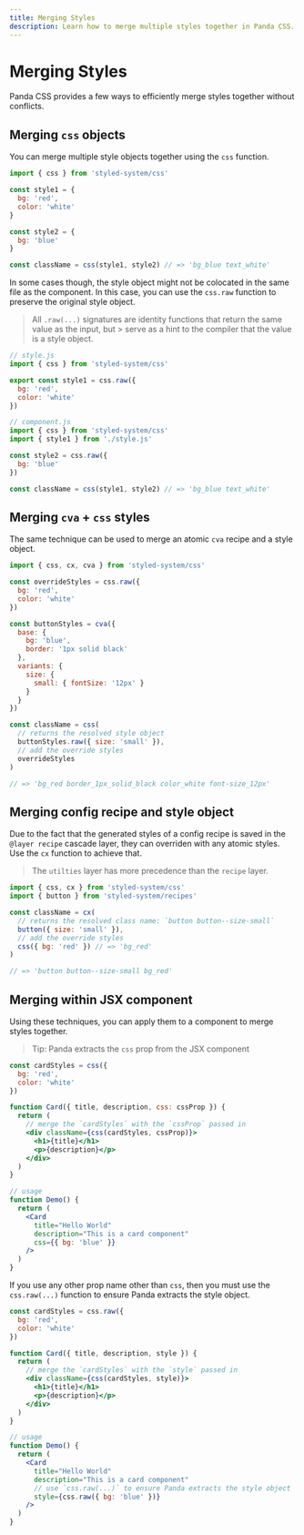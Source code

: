 ```yaml
---
title: Merging Styles
description: Learn how to merge multiple styles together in Panda CSS.
---
```


# Merging Styles

Panda CSS provides a few ways to efficiently merge styles together without conflicts.

## Merging `css` objects

You can merge multiple style objects together using the `css` function.

```js
import { css } from 'styled-system/css'

const style1 = {
  bg: 'red',
  color: 'white'
}

const style2 = {
  bg: 'blue'
}

const className = css(style1, style2) // => 'bg_blue text_white'
```

In some cases though, the style object might not be colocated in the same file as the component. In this case, you can use the `css.raw` function to preserve the original style object.

> All `.raw(...)` signatures are identity functions that return the same value as the input, but > serve as a hint to the compiler that the value is a style object.

```js
// style.js
import { css } from 'styled-system/css'

export const style1 = css.raw({
  bg: 'red',
  color: 'white'
})

// component.js
import { css } from 'styled-system/css'
import { style1 } from './style.js'

const style2 = css.raw({
  bg: 'blue'
})

const className = css(style1, style2) // => 'bg_blue text_white'
```

## Merging `cva` + `css` styles

The same technique can be used to merge an atomic `cva` recipe and a style object.

```js
import { css, cx, cva } from 'styled-system/css'

const overrideStyles = css.raw({
  bg: 'red',
  color: 'white'
})

const buttonStyles = cva({
  base: {
    bg: 'blue',
    border: '1px solid black'
  },
  variants: {
    size: {
      small: { fontSize: '12px' }
    }
  }
})

const className = css(
  // returns the resolved style object
  buttonStyles.raw({ size: 'small' }),
  // add the override styles
  overrideStyles
)

// => 'bg_red border_1px_solid_black color_white font-size_12px'
```

## Merging config recipe and style object

Due to the fact that the generated styles of a config recipe is saved in the `@layer recipe` cascade layer, they can overriden with any atomic styles. Use the `cx` function to achieve that.

> The `utilties` layer has more precedence than the `recipe` layer.

```js
import { css, cx } from 'styled-system/css'
import { button } from 'styled-system/recipes'

const className = cx(
  // returns the resolved class name: `button button--size-small`
  button({ size: 'small' }),
  // add the override styles
  css({ bg: 'red' }) // => 'bg_red'
)

// => 'button button--size-small bg_red'
```

## Merging within JSX component

Using these techniques, you can apply them to a component to merge styles together.

> Tip: Panda extracts the `css` prop from the JSX component

```jsx
const cardStyles = css({
  bg: 'red',
  color: 'white'
})

function Card({ title, description, css: cssProp }) {
  return (
    // merge the `cardStyles` with the `cssProp` passed in
    <div className={css(cardStyles, cssProp)}>
      <h1>{title}</h1>
      <p>{description}</p>
    </div>
  )
}

// usage
function Demo() {
  return (
    <Card
      title="Hello World"
      description="This is a card component"
      css={{ bg: 'blue' }}
    />
  )
}
```

If you use any other prop name other than `css`, then you must use the `css.raw(...)` function to ensure Panda extracts the style object.

```jsx
const cardStyles = css.raw({
  bg: 'red',
  color: 'white'
})

function Card({ title, description, style }) {
  return (
    // merge the `cardStyles` with the `style` passed in
    <div className={css(cardStyles, style)}>
      <h1>{title}</h1>
      <p>{description}</p>
    </div>
  )
}

// usage
function Demo() {
  return (
    <Card
      title="Hello World"
      description="This is a card component"
      // use `css.raw(...)` to ensure Panda extracts the style object
      style={css.raw({ bg: 'blue' })}
    />
  )
}
```
